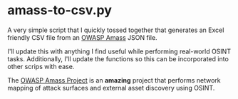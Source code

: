 # amass-to-csv.py
A very simple script that I quickly tossed together that generates an Excel friendly CSV file from an [OWASP Amass](https://github.com/OWASP/Amass) JSON file.

I'll update this with anything I find useful while performing real-world OSINT tasks. Additionally, I'll update the functions so this can be incorporated into other scrips with ease. 

The [OWASP Amass Project](https://github.com/OWASP/Amass) is an **amazing** project that performs network mapping of attack surfaces and external asset discovery using OSINT.
